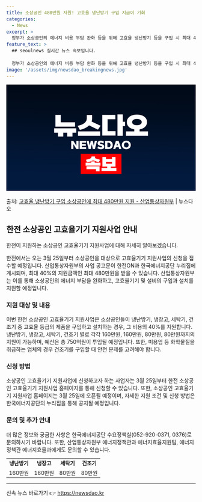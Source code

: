 ```yaml
---
title: 소상공인 480만원 지원! 고효율 냉난방기 구입 지금이 기회
categories:
  - News
excerpt: >
  정부가 소상공인의 에너지 비용 부담 완화 등을 위해 고효율 냉난방기 등을 구입 시 최대 40%로, 합산 지원…
feature_text: >
  ## seoulnews 실시간 뉴스 속보입니다.

  정부가 소상공인의 에너지 비용 부담 완화 등을 위해 고효율 냉난방기 등을 구입 시 최대 40%로, 합산 지원…
image: '/assets/img/newsdao_breakingnews.jpg'
---
```


![뉴스다오 속보](/assets/img/newsdao_breakingnews.jpg)

<p>출처: <a href="https://newsdao.kr/3234" rel="dofollow">고효율 냉난방기 구입 소상공인에 최대 480만원 지원 - 산업통상자원부</a> | 뉴스다오</p>

<h2 data-ke-size="size26">한전 소상공인 고효율기기 지원사업 안내</h2>
한전이 지원하는 소상공인 고효율기기 지원사업에 대해 자세히 알아보겠습니다.

<p data-ke-size="size16">한전에서는 오는 3월 25일부터 소상공인을 대상으로 고효율기기 지원사업의 신청을 접수할 예정입니다. 산업통상자원부의 사업 공고문이 한전ON과 한국에너지공단 누리집에 게시되며, 최대 40%의 지원금액인 최대 480만원을 받을 수 있습니다. 산업통상자원부는 이를 통해 소상공인의 에너지 부담을 완화하고, 고효율기기 및 설비의 구입과 설치를 지원할 예정입니다.</p>

<h3 data-ke-size="size24">지원 대상 및 내용</h3>
<p data-ke-size="size16">이번 한전 소상공인 고효율기기 지원사업은 소상공인들이 냉난방기, 냉장고, 세탁기, 건조기 중 고효율 등급의 제품을 구입하고 설치하는 경우, 그 비용의 40%를 지원합니다. 냉난방기, 냉장고, 세탁기, 건조기 별로 각각 160만원, 160만원, 80만원, 80만원까지의 지원이 가능하며, 예산은 총 750억원이 투입될 예정입니다. 또한, 미용업 등 화학물질을 취급하는 업체의 경우 건조기를 구입할 때 안전 문제를 고려해야 합니다.</p>

<h3 data-ke-size="size24">신청 방법</h3>
<p data-ke-size="size16">소상공인 고효율기기 지원사업에 신청하고자 하는 사업자는 3월 25일부터 한전 소상공인 고효율기기 지원사업 홈페이지를 통해 신청할 수 있습니다. 또한, 소상공인 고효율기기 지원사업 홈페이지는 3월 25일에 오픈될 예정이며, 자세한 지원 조건 및 신청 방법은 한국에너지공단의 누리집을 통해 공지될 예정입니다.</p>

<h3 data-ke-size="size24">문의 및 추가 안내</h3>
<p data-ke-size="size16">더 많은 정보와 궁금한 사항은 한국에너지공단 수요정책실(052-920-0371, 0376)로 문의하시기 바랍니다. 또한, 산업통상자원부 에너지정책관과 에너지효율지원팀, 에너지정책관 에너지효율과에게도 문의할 수 있습니다.</p>

<table>
    <tr>
        <td style="text-align: center; height: 17px;"><b>냉난방기</b></td>
        <td style="text-align: center; height: 17px;"><b>냉장고</b></td>
        <td style="text-align: center; height: 17px;"><b>세탁기</b></td>
        <td style="text-align: center; height: 17px;"><b>건조기</b></td>
    </tr>
    <tr>
        <td style="text-align: center; height: 17px;">160만원</td>
        <td style="text-align: center; height: 17px;">160만원</td>
        <td style="text-align: center; height: 17px;">80만원</td>
        <td style="text-align: center; height: 17px;">80만원</td>
    </tr>
</table>
<hr> 

신속 뉴스 바로가기 👉 <a href="https://newsdao.kr" rel="dofollow">https://newsdao.kr</a>


